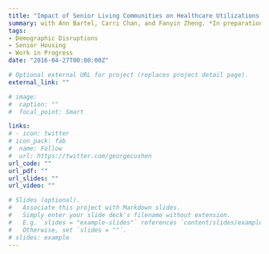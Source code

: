 ```yaml
---
title: "Impact of Senior Living Communities on Healthcare Utilizations and Outcomes"
summary: with Ann Bartel, Carri Chan, and Fanyin Zheng. *In preparation.*
tags:
- Demographic Disruptions
- Senior Housing
- Work in Progress
date: "2016-04-27T00:00:00Z"

# Optional external URL for project (replaces project detail page).
external_link: ""

# image:
#  caption: ""
#  focal_point: Smart

links:
# - icon: twitter
# icon_pack: fab
#  name: Follow
#  url: https://twitter.com/georgecushen
url_code: ""
url_pdf: ""
url_slides: ""
url_video: ""

# Slides (optional).
#   Associate this project with Markdown slides.
#   Simply enter your slide deck's filename without extension.
#   E.g. `slides = "example-slides"` references `content/slides/example-slides.md`.
#   Otherwise, set `slides = ""`.
# slides: example
---
```


